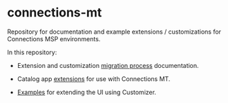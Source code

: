 # connections-mt

Repository for documentation and example extensions / customizations for Connections MSP environments.

In this repository:

- Extension and customization [migration process](doc) documentation.

- Catalog app [extensions](appcatalog-v3) for use with Connections MT.

- [Examples](customizations) for extending the UI using Customizer. 